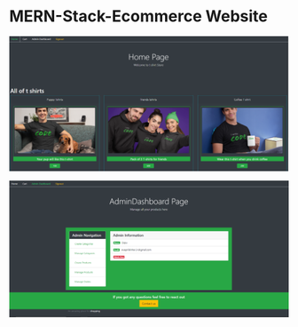 # MERN-Stack-Ecommerce Website

![alt text](https://github.com/swapnil0709/MERN-Stack-project/blob/master/Homepage.png)

![alt text](https://github.com/swapnil0709/MERN-Stack-project/blob/master/Admin%20page.png)
